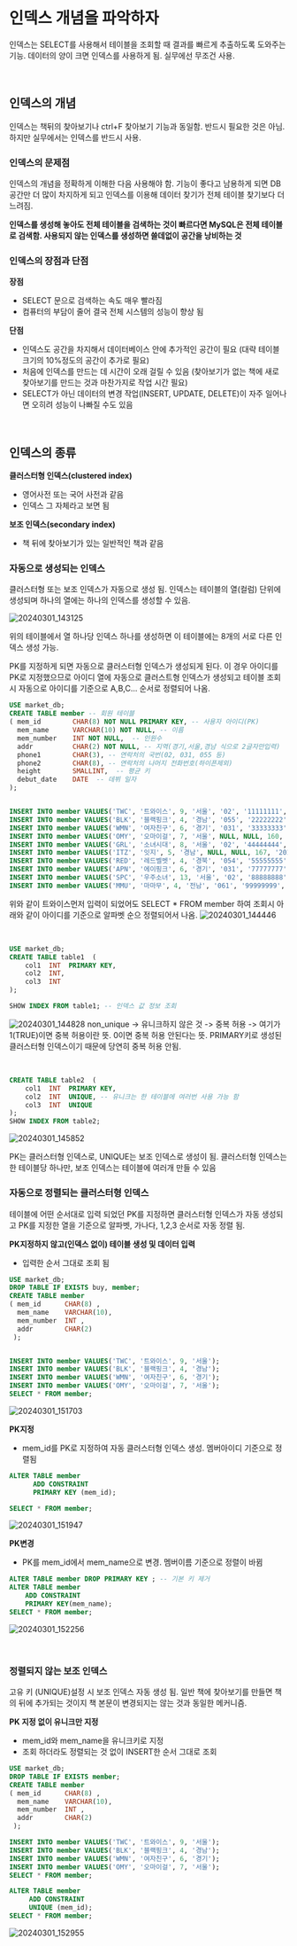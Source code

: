 # 인덱스 개념을 파악하자
인덱스는 SELECT를 사용해서 테이블을 조회할 때 결과를 빠르게 추출하도록 도와주는 기능. 데이터의 양이 크면 인덱스를 사용하게 됨. 실무에선 무조건 사용.

<br/>

## 인덱스의 개념
인덱스는 책뒤의 찾아보기나 ctrl+F 찾아보기 기능과 동일함. 반드시 필요한 것은 아님. 하지만 실무에서는 인덱스를 반드시 사용.


### 인덱스의 문제점
인덱스의 개념을 정확하게 이해한 다음 사용해야 함. 기능이 좋다고 남용하게 되면 DB공간만 더 많이 차지하게 되고 인덱스를 이용해 데이터 찾기가 전체 테이블 찾기보다 더 느려짐.

**인덱스를 생성해 놓아도 전체 테이블을 검색하는 것이 빠르다면 MySQL은 전체 테이블로 검색함. 사용되지 않는 인덱스를 생성하면 쓸데없이 공간을 낭비하는 것**


### 인덱스의 장점과 단점

**장점**
- SELECT 문으로 검색하는 속도 매우 빨라짐
- 컴퓨터의 부담이 줄어 결국 전체 시스템의 성능이 향상 됨

**단점**
- 인덱스도 공간을 차지해서 데이터베이스 안에 추가적인 공간이 필요 (대략 테이블 크기의 10%정도의 공간이 추가로 필요)
- 처음에 인덱스를 만드는 데 시간이 오래 걸릴 수 있음 (찾아보기가 없는 책에 새로 찾아보기를 만드는 것과 마찬가지로 작업 시간 필요)
- SELECT가 아닌 데이터의 변경 작업(INSERT, UPDATE, DELETE)이 자주 일어나면 오히려 성능이 나빠질 수도 있음

<br/>

## 인덱스의 종류

**클러스터형 인덱스(clustered index)**
- 영어사전 또는 국어 사전과 같음
- 인덱스 그 자체라고 보면 됨


**보조 인덱스(secondary index)**
- 책 뒤에 찾아보기가 있는 일반적인 책과 같음


### 자동으로 생성되는 인덱스
클러스터형 또는 보조 인덱스가 자동으로 생성 됨. 인덱스는 테이블의 열(컬럼) 단위에 생성되며 하나의 열에는 하나의 인덱스를 생성할 수 있음.

![20240301_143125](https://github.com/junhosong0/MySQL/assets/117610783/fb347a96-4a5a-400f-b0b9-c0bd8d5e2873)

위의 테이블에서 열 하나당 인덱스 하나를 생성하면 이 테이블에는 8개의 서로 다른 인덱스 생성 가능.

PK를 지정하게 되면 자동으로 클러스터형 인덱스가 생성되게 된다. 이 경우 아이디를 PK로 지정했으므로 아이디 열에 자동으로 클러스트형 인덱스가 생성되고 테이블 조회시 자동으로 아이디를 기준으로 A,B,C... 순서로 정렬되어 나옴.


```sql
USE market_db;
CREATE TABLE member -- 회원 테이블
( mem_id  		CHAR(8) NOT NULL PRIMARY KEY, -- 사용자 아이디(PK)
  mem_name    	VARCHAR(10) NOT NULL, -- 이름
  mem_number    INT NOT NULL,  -- 인원수
  addr	  		CHAR(2) NOT NULL, -- 지역(경기,서울,경남 식으로 2글자만입력)
  phone1		CHAR(3), -- 연락처의 국번(02, 031, 055 등)
  phone2		CHAR(8), -- 연락처의 나머지 전화번호(하이픈제외)
  height    	SMALLINT,  -- 평균 키
  debut_date	DATE  -- 데뷔 일자
);


INSERT INTO member VALUES('TWC', '트와이스', 9, '서울', '02', '11111111', 167, '2015.10.19');
INSERT INTO member VALUES('BLK', '블랙핑크', 4, '경남', '055', '22222222', 163, '2016.08.08');
INSERT INTO member VALUES('WMN', '여자친구', 6, '경기', '031', '33333333', 166, '2015.01.15');
INSERT INTO member VALUES('OMY', '오마이걸', 7, '서울', NULL, NULL, 160, '2015.04.21');
INSERT INTO member VALUES('GRL', '소녀시대', 8, '서울', '02', '44444444', 168, '2007.08.02');
INSERT INTO member VALUES('ITZ', '잇지', 5, '경남', NULL, NULL, 167, '2019.02.12');
INSERT INTO member VALUES('RED', '레드벨벳', 4, '경북', '054', '55555555', 161, '2014.08.01');
INSERT INTO member VALUES('APN', '에이핑크', 6, '경기', '031', '77777777', 164, '2011.02.10');
INSERT INTO member VALUES('SPC', '우주소녀', 13, '서울', '02', '88888888', 162, '2016.02.25');
INSERT INTO member VALUES('MMU', '마마무', 4, '전남', '061', '99999999', 165, '2014.06.19');
```
위와 같이 트와이스먼저 입력이 되었어도 SELECT * FROM member 하여 조회시 아래와 같이 아이디를 기준으로 알파벳 순으 정렬되어서 나옴.
![20240301_144446](https://github.com/junhosong0/MySQL/assets/117610783/23f41e4d-29b7-4302-ab22-343892c3d62f)


<br/>

```sql
USE market_db;
CREATE TABLE table1  (
    col1  INT  PRIMARY KEY,
    col2  INT,
    col3  INT
);

SHOW INDEX FROM table1; -- 인덱스 값 정보 조회
```

![20240301_144828](https://github.com/junhosong0/MySQL/assets/117610783/0bafbcef-77be-498c-90d7-9eca130d8c09)
non_unique -> 유니크하지 않은 것 -> 중복 허용 -> 여기가 1(TRUE)이면 중복 허용이란 뜻. 0이면 중복 허용 안된다는 뜻. PRIMARY키로 생성된 클러스터형 인덱스이기 때문에 당연히 중복 허용 안됨.



<br/>

```sql
CREATE TABLE table2  (
    col1  INT  PRIMARY KEY,
    col2  INT  UNIQUE, -- 유니크는 한 테이블에 여러번 사용 가능 함
    col3  INT  UNIQUE
);
SHOW INDEX FROM table2;
```

![20240301_145852](https://github.com/junhosong0/MySQL/assets/117610783/42222b0b-af15-4ff8-af0c-384f78b4092f)

PK는 클러스터형 인덱스로, UNIQUE는 보조 인덱스로 생성이 됨. 클러스터형 인덱스는 한 테이블당 하나만, 보조 인덱스는 테이블에 여러개 만들 수 있음


### 자동으로 정렬되는 클러스터형 인덱스
테이블에 어떤 순서대로 입력 되었던 PK를 지정하면 클러스터형 인덱스가 자동 생성되고 PK를 지정한 열을 기준으로 알파벳, 가나다, 1,2,3 순서로 자동 정렬 됨.

**PK지정하지 않고(인덱스 없이) 테이블 생성 및 데이터 입력**
- 입력한 순서 그대로 조회 됨
```sql
USE market_db;
DROP TABLE IF EXISTS buy, member;
CREATE TABLE member 
( mem_id      CHAR(8) , 
  mem_name    VARCHAR(10),
  mem_number  INT ,  
  addr        CHAR(2)  
 );


INSERT INTO member VALUES('TWC', '트와이스', 9, '서울');
INSERT INTO member VALUES('BLK', '블랙핑크', 4, '경남');
INSERT INTO member VALUES('WMN', '여자친구', 6, '경기');
INSERT INTO member VALUES('OMY', '오마이걸', 7, '서울');
SELECT * FROM member;
```
![20240301_151703](https://github.com/junhosong0/MySQL/assets/117610783/e1acf04a-2986-46c7-8476-cc6d4be5e636)



**PK지정**
- mem_id를 PK로 지정하여 자동 클러스터형 인덱스 생성. 멤버아이디 기준으로 정렬됨
```sql
ALTER TABLE member
      ADD CONSTRAINT
      PRIMARY KEY (mem_id);

SELECT * FROM member;
```
![20240301_151947](https://github.com/junhosong0/MySQL/assets/117610783/a00c7160-f584-45b4-9999-b18adef70fad)



**PK변경**
- PK를 mem_id에서 mem_name으로 변경. 멤버이름 기준으로 정렬이 바뀜

```sql
ALTER TABLE member DROP PRIMARY KEY ; -- 기본 키 제거
ALTER TABLE member 
    ADD CONSTRAINT 
    PRIMARY KEY(mem_name);
SELECT * FROM member;
```
![20240301_152256](https://github.com/junhosong0/MySQL/assets/117610783/6fe5754e-3875-43ba-9772-c5fcc88f3ac9)


<br/>


### 정렬되지 않는 보조 인덱스
고유 키 (UNIQUE)설정 시 보조 인덱스 자동 생성 됨. 일반 책에 찾아보기를 만들면 책의 뒤에 추가되는 것이지 책 본문이 변경되지는 않는 것과 동일한 메커니즘.

**PK 지정 없이 유니크만 지정**
- mem_id와 mem_name을 유니크키로 지정
- 조회 하더라도 정렬되는 것 없이 INSERT한 순서 그대로 조회

```sql
USE market_db;
DROP TABLE IF EXISTS member;
CREATE TABLE member 
( mem_id      CHAR(8) , 
  mem_name    VARCHAR(10),
  mem_number  INT ,  
  addr        CHAR(2)  
 );

INSERT INTO member VALUES('TWC', '트와이스', 9, '서울');
INSERT INTO member VALUES('BLK', '블랙핑크', 4, '경남');
INSERT INTO member VALUES('WMN', '여자친구', 6, '경기');
INSERT INTO member VALUES('OMY', '오마이걸', 7, '서울');
SELECT * FROM member;

ALTER TABLE member
     ADD CONSTRAINT 
     UNIQUE (mem_id);
SELECT * FROM member;
```

![20240301_152955](https://github.com/junhosong0/MySQL/assets/117610783/dd8d91c1-5617-4a45-8e24-13e0a0a2ed5a)





